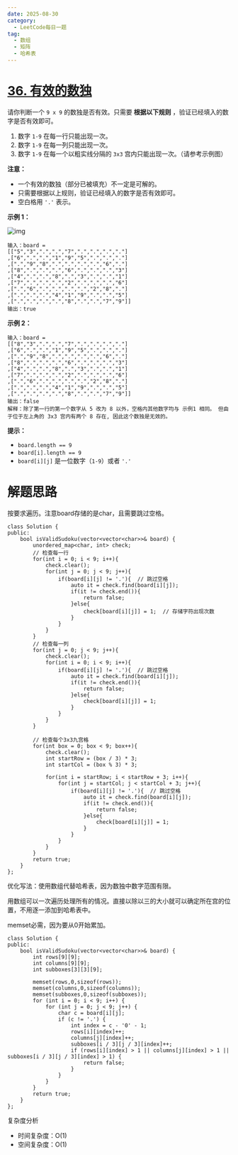 ```yaml
---
date: 2025-08-30
category:
  - LeetCode每日一题
tag:
  - 数组
  - 矩阵
  - 哈希表
---
```


# [36. 有效的数独](https://leetcode.cn/problems/valid-sudoku/)

请你判断一个 `9 x 9` 的数独是否有效。只需要 **根据以下规则** ，验证已经填入的数字是否有效即可。

1. 数字 `1-9` 在每一行只能出现一次。
2. 数字 `1-9` 在每一列只能出现一次。
3. 数字 `1-9` 在每一个以粗实线分隔的 `3x3` 宫内只能出现一次。（请参考示例图）

 

**注意：**

- 一个有效的数独（部分已被填充）不一定是可解的。
- 只需要根据以上规则，验证已经填入的数字是否有效即可。
- 空白格用 `'.'` 表示。

 

**示例 1：**

![img](https://assets.leetcode-cn.com/aliyun-lc-upload/uploads/2021/04/12/250px-sudoku-by-l2g-20050714svg.png)

```
输入：board = 
[["5","3",".",".","7",".",".",".","."]
,["6",".",".","1","9","5",".",".","."]
,[".","9","8",".",".",".",".","6","."]
,["8",".",".",".","6",".",".",".","3"]
,["4",".",".","8",".","3",".",".","1"]
,["7",".",".",".","2",".",".",".","6"]
,[".","6",".",".",".",".","2","8","."]
,[".",".",".","4","1","9",".",".","5"]
,[".",".",".",".","8",".",".","7","9"]]
输出：true
```

**示例 2：**

```
输入：board = 
[["8","3",".",".","7",".",".",".","."]
,["6",".",".","1","9","5",".",".","."]
,[".","9","8",".",".",".",".","6","."]
,["8",".",".",".","6",".",".",".","3"]
,["4",".",".","8",".","3",".",".","1"]
,["7",".",".",".","2",".",".",".","6"]
,[".","6",".",".",".",".","2","8","."]
,[".",".",".","4","1","9",".",".","5"]
,[".",".",".",".","8",".",".","7","9"]]
输出：false
解释：除了第一行的第一个数字从 5 改为 8 以外，空格内其他数字均与 示例1 相同。 但由于位于左上角的 3x3 宫内有两个 8 存在, 因此这个数独是无效的。
```

 

**提示：**

- `board.length == 9`
- `board[i].length == 9`
- `board[i][j]` 是一位数字（`1-9`）或者 `'.'`

# 解题思路

按要求遍历。注意board存储的是char，且需要跳过空格。

```
class Solution {
public:
    bool isValidSudoku(vector<vector<char>>& board) {
        unordered_map<char, int> check;
        // 检查每一行
        for(int i = 0; i < 9; i++){
            check.clear();
            for(int j = 0; j < 9; j++){
                if(board[i][j] != '.'){  // 跳过空格
                    auto it = check.find(board[i][j]);
                    if(it != check.end()){
                        return false;
                    }else{
                        check[board[i][j]] = 1;  // 存储字符出现次数
                    }                
                }
            }
        }
        // 检查每一列
        for(int j = 0; j < 9; j++){
            check.clear();
            for(int i = 0; i < 9; i++){
                if(board[i][j] != '.'){  // 跳过空格
                    auto it = check.find(board[i][j]);
                    if(it != check.end()){
                        return false;
                    }else{
                        check[board[i][j]] = 1;
                    }                
                }
            }
        }
        
        // 检查每个3x3九宫格
        for(int box = 0; box < 9; box++){
            check.clear();
            int startRow = (box / 3) * 3;
            int startCol = (box % 3) * 3;
            
            for(int i = startRow; i < startRow + 3; i++){
                for(int j = startCol; j < startCol + 3; j++){
                    if(board[i][j] != '.'){  // 跳过空格
                        auto it = check.find(board[i][j]);
                        if(it != check.end()){
                            return false;
                        }else{
                            check[board[i][j]] = 1;
                        }
                    }
                }
            }
        }
        return true;
    }
};
```

优化写法：使用数组代替哈希表，因为数独中数字范围有限。

用数组可以一次遍历处理所有的情况。直接以除以三的大小就可以确定所在宫的位置，不用逐一添加到哈希表中。

memset必需，因为要从0开始累加。

```
class Solution {
public:
    bool isValidSudoku(vector<vector<char>>& board) {
        int rows[9][9];
        int columns[9][9];
        int subboxes[3][3][9];
        
        memset(rows,0,sizeof(rows));
        memset(columns,0,sizeof(columns));
        memset(subboxes,0,sizeof(subboxes));
        for (int i = 0; i < 9; i++) {
            for (int j = 0; j < 9; j++) {
                char c = board[i][j];
                if (c != '.') {
                    int index = c - '0' - 1;
                    rows[i][index]++;
                    columns[j][index]++;
                    subboxes[i / 3][j / 3][index]++;
                    if (rows[i][index] > 1 || columns[j][index] > 1 || subboxes[i / 3][j / 3][index] > 1) {
                        return false;
                    }
                }
            }
        }
        return true;
    }
};
```

复杂度分析

- 时间复杂度：O(1) 
- 空间复杂度：O(1)

  
